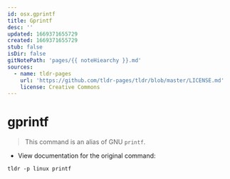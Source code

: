 ```yaml
---
id: osx.gprintf
title: Gprintf
desc: ''
updated: 1669371655729
created: 1669371655729
stub: false
isDir: false
gitNotePath: 'pages/{{ noteHiearchy }}.md'
sources:
  - name: tldr-pages
    url: 'https://github.com/tldr-pages/tldr/blob/master/LICENSE.md'
    license: Creative Commons
---
```

# gprintf

> This command is an alias of GNU `printf`.

- View documentation for the original command:

`tldr -p linux printf`

